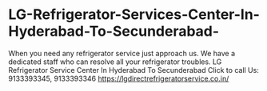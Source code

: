 # LG-Refrigerator-Services-Center-In-Hyderabad-To-Secunderabad-
When you need any refrigerator service just approach us. We have a dedicated staff who can resolve all your refrigerator troubles. LG Refrigerator Service Center In Hyderabad To Secunderabad  Click to call Us: 9133393345, 9133393346 https://lgdirectrefrigeratorservice.co.in/
